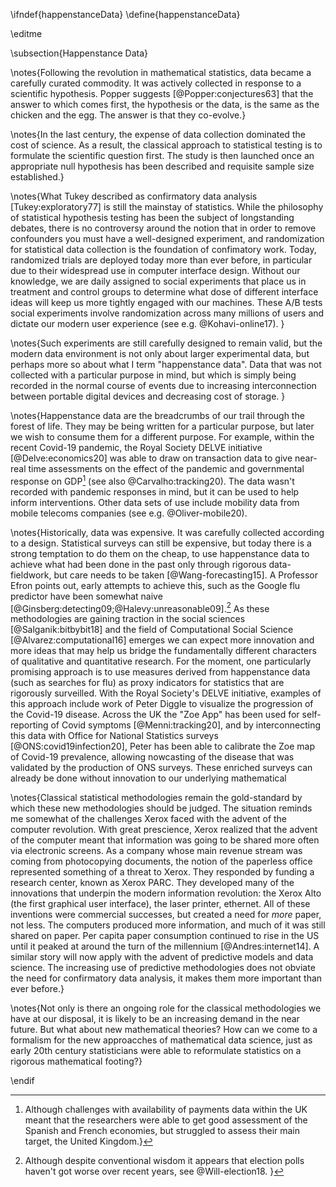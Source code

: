 \ifndef{happenstanceData}
\define{happenstanceData}

\editme

\subsection{Happenstance Data}

\notes{Following the revolution in mathematical statistics, data
became a carefully curated commodity. It was actively collected in
response to a scientific hypothesis. Popper suggests [@Popper:conjectures63] that the answer to which comes first, the hypothesis or the data, is the same as the chicken and the egg. The answer is that they co-evolve.}

\notes{In the last century, the expense of data collection dominated the cost of science. As a result, the classical approach to statistical testing is to formulate the scientific question first. The study is then launched once an appropriate null hypothesis has been described and requisite sample size established.}

\notes{What Tukey described as confirmatory data analysis [Tukey:exploratory77] is still the mainstay of statistics. While the philosophy of statistical hypothesis testing has been the subject of longstanding debates, there is no controversy around the notion that in order to remove confounders you must have a well-designed experiment, and randomization for statistical data collection is the foundation of confimatory work. Today, randomized trials are deployed today more than ever
before, in particular due to their widespread use in computer interface design. Without our knowledge, we are daily assigned to social experiments that place us in treatment and control groups to determine what dose of different interface ideas will keep us more tightly engaged with our machines. These A/B tests social experiments involve randomization
across many millions of users and dictate our modern user experience (see e.g. @Kohavi-online17). }

\notes{Such experiments are still carefully designed to remain valid,
but the modern data environment is not only about larger experimental
data, but perhaps more so about what I term "happenstance data". Data
that was not collected with a particular purpose in mind, but which is
simply being recorded in the normal course of events due to increasing
interconnection between portable digital devices and decreasing cost
of storage. }

\notes{Happenstance data are the breadcrumbs of our trail through the
forest of life. They may be being written for a particular purpose,
but later we wish to consume them for a different purpose. For
example, within the recent Covid-19 pandemic, the Royal Society DELVE
initiative [@Delve:economics20] was able to draw on transaction data
to give near-real time assessments on the effect of the pandemic and governmental response on GDP[^payments] (see also
@Carvalho:tracking20). The data wasn't recorded with pandemic responses in mind, but it can be used to help inform interventions. Other data sets of use include mobility data from mobile telecoms companies (see e.g. @Oliver-mobile20).

[^payments]: Although challenges with availability of payments data
    within the UK meant that the researchers were able to get good
    assessment of the Spanish and French economies, but struggled to
    assess their main target, the United Kingdom.}

\notes{Historically, data was expensive. It was carefully collected
according to a design. Statistical surveys can still be expensive, but
today there is a strong temptation to do them on the cheap, to use
happenstance data to achieve what had been done in the past only
through rigorous data-fieldwork, but care needs to be taken [@Wang-forecasting15]. A Professor Efron points out, early
attempts to achieve this, such as the Google flu predictor have been
somewhat naive [@Ginsberg:detecting09;@Halevy:unreasonable09].[^elections] As
these methodologies are gaining traction in the social sciences
[@Salganik:bitbybit18] and the field of Computational Social Science
[@Alvarez:computational16] emerges we can expect more innovation and
more ideas that may help us bridge the fundamentally different
characters of qualitative and quantitative research. For the moment,
one particularly promising approach is to use measures derived from
happenstance data (such as searches for flu) as proxy indicators for
statistics that are rigorously surveilled. With the Royal Society's
DELVE initiative, examples of this approach include work of Peter
Diggle to visualize the progression of the Covid-19 disease. Across
the UK the "Zoe App" has been used for self-reporting of Covid
symptoms [@Menni:tracking20], and by interconnecting this data with
Office for National Statistics surveys [@ONS:covid19infection20],
Peter has been able to calibrate the Zoe map of Covid-19 prevalence,
allowing nowcasting of the disease that was validated by the
production of ONS surveys. These enriched surveys can already be done
without innovation to our underlying mathematical 

[^elections]: Although despite conventional wisdom it appears that election polls haven't got worse over recent years, see @Will-election18. 
}

\notes{Classical statistical methodologies remain the gold-standard by
which these new methodologies should be judged. The situation reminds
me somewhat of the challenges Xerox faced with the advent of the
computer revolution. With great prescience, Xerox realized that the
advent of the computer meant that information was going to be shared
more often via electronic screens. As a company whose main revenue stream was
coming from photocopying documents, the notion of the paperless office
represented something of a threat to Xerox. They responded
by funding a research center, known as Xerox PARC. They developed many of the innovations
that underpin the modern information revolution: the Xerox Alto (the
first graphical user interface), the laser printer, ethernet. All of these
inventions were commercial successes, but created a need for *more* paper, not less. The computers produced more information, and much of it was
still shared on paper. Per capita paper consumption continued to rise
in the US until it peaked at around the turn of the millennium
[@Andres:internet14]. A similar story will now apply with the
advent of predictive models and data science. The increasing use of
predictive methodologies does not obviate the need for confirmatory data analysis, it makes them more important than ever
before.}

\notes{Not only is there an ongoing role for the
classical methodologies we have at our disposal, it is likely to be an increasing demand in the near future. But what about new mathematical theories? How
can we come to a formalism for the  new approacches of mathematical data science, just
as early 20th century statisticians were able to reformulate
statistics on a rigorous mathematical footing?}

\endif
